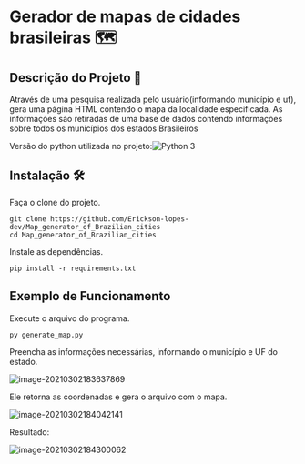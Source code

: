 # Gerador de mapas de cidades brasileiras 🗺️



## Descrição do Projeto 📄

<p>Através de uma pesquisa realizada pelo usuário(informando município e uf),  gera uma página HTML contendo o mapa da localidade especificada. As informações são retiradas de uma base de dados contendo informações sobre todos os municípios dos estados Brasileiros</p>

Versão do python utilizada no projeto:![Python 3](https://img.shields.io/badge/python-3.8-blue.svg)



## Instalação 🛠️

Faça o clone do projeto.

```
git clone https://github.com/Erickson-lopes-dev/Map_generator_of_Brazilian_cities
cd Map_generator_of_Brazilian_cities
```

Instale as dependências.

```
pip install -r requirements.txt
```



## Exemplo de Funcionamento

Execute o arquivo do programa.

```
py generate_map.py
```

Preencha as informações necessárias, informando o município e UF do estado.

![image-20210302183637869](C:\Users\ofcer\AppData\Roaming\Typora\typora-user-images\image-20210302183637869.png)

Ele retorna as coordenadas e gera o arquivo com o mapa.

![image-20210302184042141](C:\Users\ofcer\AppData\Roaming\Typora\typora-user-images\image-20210302184042141.png) 



Resultado:

![image-20210302184300062](C:\Users\ofcer\AppData\Roaming\Typora\typora-user-images\image-20210302184300062.png)